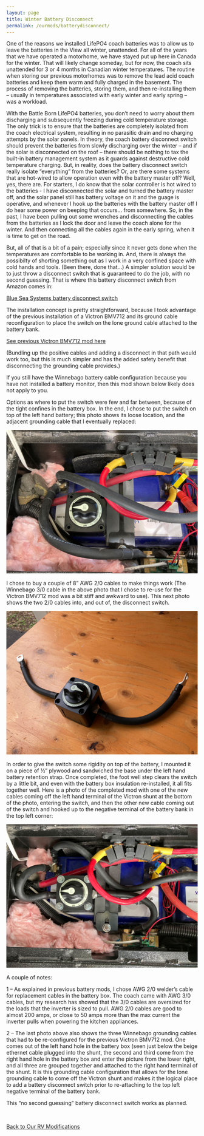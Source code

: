 ```yaml
---
layout: page
title: Winter Battery Disconnect
permalink: /ourmods/batterydisconnect/
---
```

One of the reasons we installed LifePO4 coach batteries was to allow us to leave the batteries in the View all winter, unattended.  For all of the years that we have operated a motorhome, we have stayed put up here in Canada for the winter.  That will likely change someday, but for now, the coach sits unattended for 3 or 4 months in Canadian winter temperatures.  The routine when storing our previous motorhomes was to remove the lead acid coach batteries and keep them warm and fully charged in the basement.  The process of removing the batteries, storing them, and then re-installing them – usually in temperatures associated with early winter and early spring – was a workload.

With the Battle Born LifePO4 batteries, you don’t need to worry about them discharging and subsequently freezing during cold temperature storage.  The only trick is to ensure that the batteries are completely isolated from the coach electrical system, resulting in no parasitic drain and no charging attempts by the solar panels.  In theory, the coach battery disconnect switch should prevent the batteries from slowly discharging over the winter – and if the solar is disconnected on the roof – there should be nothing to tax the built-in battery management system as it guards against destructive cold temperature charging.  But, in reality, does the battery disconnect switch really isolate “everything” from the batteries?  Or, are there some systems that are hot-wired to allow operation even with the battery master off?  Well, yes, there are.  For starters, I do know that the solar controller is hot wired to the batteries - I have disconnected the solar and turned the battery master off, and the solar panel still has battery voltage on it and the guage is operative, and whenever I hook up the batteries with the battery master off I do hear some power on beeping that occurs... from somewhere. So, in the past, I have been pulling out some wrenches and disconnecting the cables from the batteries as I lock the door and leave the coach alone for the winter.  And then connecting all the cables again in the early spring, when it is time to get on the road.

But, all of that is a bit of a pain; especially since it never gets done when the temperatures are comfortable to be working in.  And, there is always the possibilty of shorting something out as I work in a very confined space with cold hands and tools.  (Been there, done that...) A simpler solution would be to just throw a disconnect switch that is guaranteed to do the job, with no second guessing.  That is where this battery disconnect switch from Amazon comes in:

[Blue Sea Systems battery disconnect switch](https://www.amazon.ca/gp/product/B00558LSJE/ref=ppx_yo_dt_b_asin_title_o00_s00?ie=UTF8&psc=1)

The installation concept is pretty straightforward, because I took advantage of the previous installation of a Victron BMV712 and its ground cable reconfiguration to place the switch on the lone ground cable attached to the battery bank.  

[See previous Victron BMV712 mod here](/ourmods/batterymonitor/)

(Bundling up the positive cables and adding a disconnect in that path would work too, but this is much simpler and has the added safety benefit that disconnecting the grounding cable provides.)  

If you still have the Winnebago battery cable configuration because you have not installed a battery monitor, then this mod shown below likely does not apply to you.

Options as where to put the switch were few and far between, because of the tight confines in the battery box.  In the end, I chose to put the switch on top of the left hand battery; this photo shows its loose location, and the adjacent grounding cable that I eventually replaced:

<img src="/assets/webbattdisc3.jpg"/>

I chose to buy a couple of 8” AWG 2/0 cables to make things work  (The Winnebago 3/0 cable in the above photo that I chose to re-use for the Victron BMV712 mod was a bit stiff and awkward to use).  This next photo shows the two 2/0 cables into, and out of, the disconnect switch.

<img src="/assets/webbattdisc5.jpg"/>

In order to give the switch some rigidity on top of the battery, I mounted it on a piece of ½” plywood and sandwiched the base under the left hand battery retention strap.  Once completed, the foot well step clears the switch by a little bit, and even with the battery box insulation re-installed, it all fits together well.
Here is a photo of the completed mod with one of the new cables coming off the left hand terminal of the Victron shunt at the bottom of the photo, entering the switch, and then the other new cable coming out of the switch and hooked up to the negative terminal of the battery bank in the top left corner: 

<img src="/assets/webbattdisc6.jpg"/>

A couple of notes:

1 – As explained in previous battery mods, I chose AWG 2/0 welder’s cable for replacement cables in the battery box.  The coach came with AWG 3/0 cables, but my research has showed that the 3/0 cables are oversized for the loads that the inverter is sized to pull.  AWG 2/0 cables are good to almost 200 amps, or close to 50 amps more than the max current the inverter pulls when powering the kitchen appliances.

2 – The last photo above also shows the three Winnebago grounding cables that had to be re-configured for the previous Victron BMV712 mod.  One comes out of the left hand hole in the battery box (seen just below the beige ethernet cable plugged into the shunt, the second and third come from the right hand hole in the battery box and enter the picture from the lower right, and all three are grouped together and attached to the right hand terminal of the shunt.  It is this grounding cable configuration that allows for the lone grounding cable to come off the Victron shunt and makes it the logical place to add a battery disconnect switch prior to re-attaching to the top left negative terminal of the battery bank.

This “no second guessing” battery disconnect switch works as planned.

<br>

[Back to Our RV Modifications](/ourmods/)
